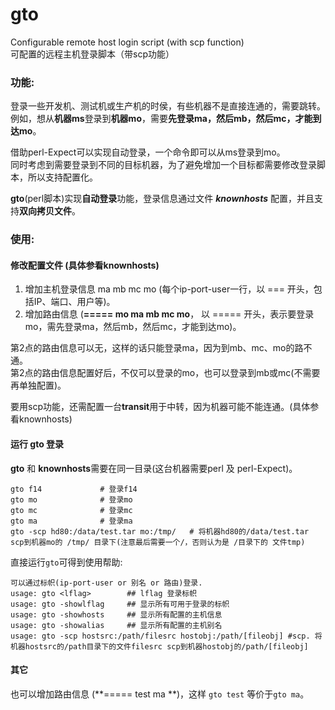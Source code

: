 # gto
Configurable remote host login script (with scp function)  
可配置的远程主机登录脚本（带scp功能）


### 功能:
登录一些开发机、测试机或生产机的时侯，有些机器不是直接连通的，需要跳转。  
例如，想从**机器ms**登录到**机器mo**，需要**先登录ma，然后mb，然后mc，才能到达mo**。

借助perl-Expect可以实现自动登录，一个命令即可以从ms登录到mo。  
同时考虑到需要登录到不同的目标机器，为了避免增加一个目标都需要修改登录脚本，所以支持配置化。

**gto**(perl脚本)实现**自动登录**功能，登录信息通过文件 ***knownhosts*** 配置，并且支持**双向拷贝文件**。

### 使用:
#### 修改配置文件 (具体参看knownhosts)
1. 增加主机登录信息 ma mb mc mo (每个ip-port-user一行，以 === 开头，包括IP、端口、用户等)。
2. 增加路由信息 (**===== mo ma mb mc mo**， 以 ===== 开头，表示要登录mo，需先登录ma，然后mb，然后mc，才能到达mo)。

第2点的路由信息可以无，这样的话只能登录ma，因为到mb、mc、mo的路不通。  
第2点的路由信息配置好后，不仅可以登录的mo，也可以登录到mb或mc(不需要再单独配置)。

要用scp功能，还需配置一台**transit**用于中转，因为机器可能不能连通。(具体参看knownhosts)

#### 运行 gto 登录 
**gto** 和 **knownhosts**需要在同一目录(这台机器需要perl 及 perl-Expect)。
	
	gto f14				# 登录f14
	gto mo				# 登录mo
	gto mc				# 登录mc
	gto ma				# 登录ma
	gto -scp hd80:/data/test.tar mo:/tmp/	# 将机器hd80的/data/test.tar scp到机器mo的 /tmp/ 目录下(注意最后需要一个/，否则认为是 /目录下的 文件tmp)

直接运行`gto`可得到使用帮助:

	可以通过标帜(ip-port-user or 别名 or 路由)登录.
	usage: gto <lflag>        ## lflag 登录标帜
	usage: gto -showlflag     ## 显示所有可用于登录的标帜
	usage: gto -showhosts     ## 显示所有配置的主机信息
	usage: gto -showalias     ## 显示所有配置的主机别名
	usage: gto -scp hostsrc:/path/filesrc hostobj:/path/[fileobj] #scp. 将机器hostsrc的/path目录下的文件filesrc scp到机器hostobj的/path/[fileobj]

#### 其它
也可以增加路由信息 (**===== test ma **)，这样 `gto test` 等价于`gto ma`。

